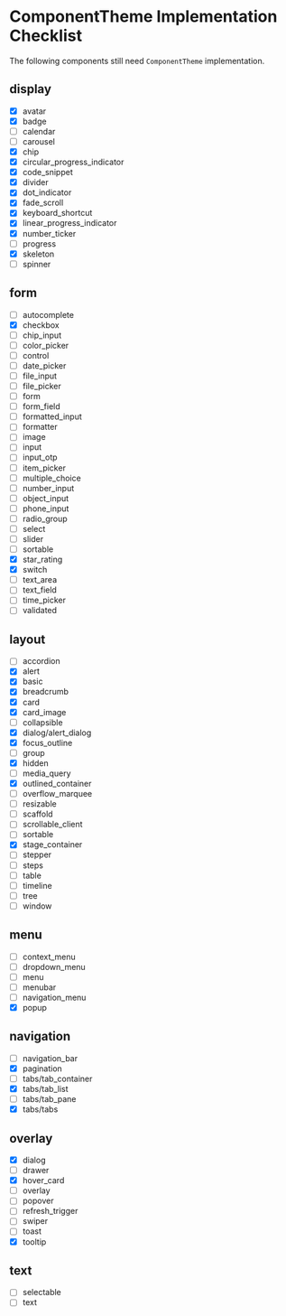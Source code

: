 # ComponentTheme Implementation Checklist

The following components still need `ComponentTheme` implementation.

## display
- [x] avatar
- [x] badge
- [ ] calendar
- [ ] carousel
- [x] chip
- [x] circular_progress_indicator
- [x] code_snippet
- [x] divider
- [x] dot_indicator
- [x] fade_scroll
- [x] keyboard_shortcut
- [x] linear_progress_indicator
- [x] number_ticker
- [ ] progress
- [x] skeleton
- [ ] spinner

## form
- [ ] autocomplete
- [x] checkbox
- [ ] chip_input
- [ ] color_picker
- [ ] control
- [ ] date_picker
- [ ] file_input
- [ ] file_picker
- [ ] form
- [ ] form_field
- [ ] formatted_input
- [ ] formatter
- [ ] image
- [ ] input
- [ ] input_otp
- [ ] item_picker
- [ ] multiple_choice
- [ ] number_input
- [ ] object_input
- [ ] phone_input
- [ ] radio_group
- [ ] select
- [ ] slider
- [ ] sortable
- [x] star_rating
- [x] switch
- [ ] text_area
- [ ] text_field
- [ ] time_picker
- [ ] validated

## layout
- [ ] accordion
- [x] alert
- [x] basic
- [x] breadcrumb
- [x] card
- [x] card_image
- [ ] collapsible
- [x] dialog/alert_dialog
- [x] focus_outline
- [ ] group
- [x] hidden
- [ ] media_query
- [x] outlined_container
- [ ] overflow_marquee
- [ ] resizable
- [ ] scaffold
- [ ] scrollable_client
- [ ] sortable
- [x] stage_container
- [ ] stepper
- [ ] steps
- [ ] table
- [ ] timeline
- [ ] tree
- [ ] window

## menu
- [ ] context_menu
- [ ] dropdown_menu
- [ ] menu
- [ ] menubar
- [ ] navigation_menu
- [x] popup

## navigation
- [ ] navigation_bar
- [x] pagination
- [ ] tabs/tab_container
- [x] tabs/tab_list
- [ ] tabs/tab_pane
- [x] tabs/tabs

## overlay
- [x] dialog
- [ ] drawer
- [x] hover_card
- [ ] overlay
- [ ] popover
- [ ] refresh_trigger
- [ ] swiper
- [ ] toast
- [x] tooltip

## text
- [ ] selectable
- [ ] text
